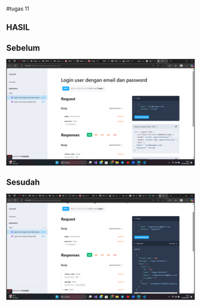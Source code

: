 #tugas 11

## HASIL
## Sebelum
![Alt text](screenshoot/tugas11/hasil1.png)
## Sesudah
![Alt text](screenshoot/tugas11/hasil2.png)